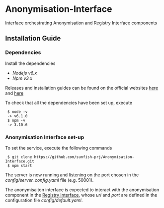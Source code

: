 # Anonymisation-Interface
Interface orchestrating Anonymisation and Registry Interface components

## Installation Guide

### Dependencies

Install the dependencies
- *Nodejs v6.x*
- *Npm v3.x*

Releases and installation guides can be found on the official websites
[here](https://nodejs.org) and [here](https://www.npmjs.com/)

To check that all the dependencies have been set up, execute
```
 $ node -v 
 -> v6.1.0
 $ npm -v
 -> 3.10.6
```

### Anonymisation Interface set-up

To set the service, execute the following commands
```
 $ git clone https://github.com/sunfish-prj/Anonymisation-Interface.git
 $ npm start
```
The server is now running and listening on the port chosen in the
*config/server_config.yaml* file (e.g. 50001). 

The anonymisaiton interface is expected to interact with the anonymisation
component in the [Registry
Interface](https://github.com/sunfish-prj/Registry-Interface), whose *url* and
*port* are defined in the configuration file *config/default.yaml*.



